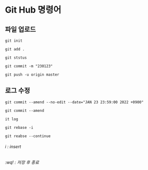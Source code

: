 Git Hub 명령어
============

파일 업로드
--------
    git init

    git add .

    git ststus

    git commit -m "230123"

    git push -u origin master

로그 수정
-------
    git commit --amend --no-edit --date="JAN 23 23:59:00 2022 +0900"

    git commit --amend 

    it log

    git rebase -i

    git reabse --continue

###### i : insert
###### :wq! : 저장 후 종료